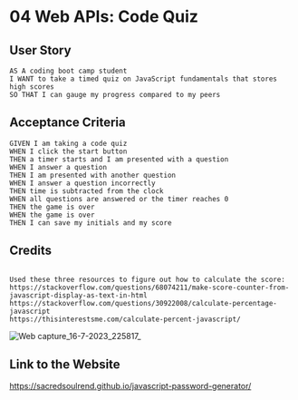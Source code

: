 # 04 Web APIs: Code Quiz

## User Story

```
AS A coding boot camp student
I WANT to take a timed quiz on JavaScript fundamentals that stores high scores
SO THAT I can gauge my progress compared to my peers
```

## Acceptance Criteria

```
GIVEN I am taking a code quiz
WHEN I click the start button
THEN a timer starts and I am presented with a question
WHEN I answer a question
THEN I am presented with another question
WHEN I answer a question incorrectly
THEN time is subtracted from the clock
WHEN all questions are answered or the timer reaches 0
THEN the game is over
WHEN the game is over
THEN I can save my initials and my score
```

## Credits

```

Used these three resources to figure out how to calculate the score:
https://stackoverflow.com/questions/68074211/make-score-counter-from-javascript-display-as-text-in-html
https://stackoverflow.com/questions/30922008/calculate-percentage-javascript
https://thisinterestsme.com/calculate-percent-javascript/
```

![Web capture_16-7-2023_225817_](https://github.com/SacredSoulrend/javascript-password-generator/assets/131583357/c1e9e079-46df-4cc6-8672-35644268a4bb)


## Link to the Website

https://sacredsoulrend.github.io/javascript-password-generator/
